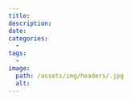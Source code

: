 ```yaml
---
title:
description:
date:
categories:
  -
tags:
  -
image:
  path: /assets/img/headers/.jpg
  alt:
---
```


